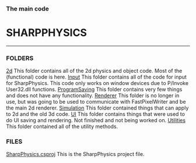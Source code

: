 ### The main code ##
# SHARPPHYSICS #
---------------------------------------

### FOLDERS ###
[2d](SharpPhysics/2d) This folder contains all of the 2d physics and object code. Most of the (functional) code is here.
[Input](SharpPhysics/Input) This folder contains all of the code for input for SharpPhysics. This code only works on window devices due to P/Invoke User32.dll functions.
[ProgramSaving](SharpPhysics/ProgramSaving) This folder contains very few things and does not have any functionality.
[Renderer](SharpPhysics/Renderer) This folder is no longer in use, but was going to be used to communicate with FastPixelWriter and be the main 2d renderer.
[Simulation](SharpPhysics/Simulation) This folder contained things that can apply to 2d and the old 3d code.
[UI](SharpPhysics/UI) This folder contains things that were used to do UI saving and rendering. Not finished and not being worked on.
[Utilities](SharpPhysics/Utilities) This folder contained all of the utility methods.

### FILES ###
[SharpPhysics.csproj](SharpPhysics/SharpPhysics.csproj) This is the SharpPhysics project file.